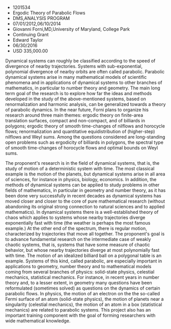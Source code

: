 
* 1201534
* Ergodic Theory of Parabolic Flows
* DMS,ANALYSIS PROGRAM
* 07/01/2012,06/10/2014
* Giovanni Forni,MD,University of Maryland, College Park
* Continuing Grant
* Edward Taylor
* 06/30/2016
* USD 335,000.00

Dynamical systems can roughly be classified according to the speed of divergence
of nearby trajectories. Systems with sub-exponential, polynomial divergence of
nearby orbits are often called parabolic. Parabolic dynamical systems arise in
many mathematical models of scientific phenomena and in applications of
dynamical systems to other branches of mathematics, in particular to number
theory and geometry. The main long term goal of the research is to explore how
far the ideas and methods developed in the study of the above-mentioned systems,
based on renormalization and harmonic analysis, can be generalized towards a
theory of parabolic dynamics. In the near future, Forni plans to organize his
research around three main themes: ergodic theory on finite-area translation
surfaces, compact and non-compact, and of billiards in polygons; ergodic theory
of smooth time-changes of nilflows and horocycle flows; renormalization and
quantitative equidistribution of (higher-step) nilflows and Weyl sums. Among the
questions considered are long-standing open problems such as ergodicity of
billiards in polygons, the spectral type of smooth time-changes of horocycle
flows and optimal bounds on Weyl sums.

The proponent's research is in the field of dynamical systems, that is, the
study of motion of a deterministic system with time. The most classical example
is the motion of the planets, but dynamical systems arise in all area of
sciences, for instance in physics, biology, economics. In addition, the methods
of dynamical systems can be applied to study problems in other fields of
mathematics, in particular in geometry and number theory, as it has been done
very successfully in recent decades as dynamical systems has moved closer and
closer to the core of pure mathematical research (without abandoning its
original strong connection to natural sciences and to applied mathematics). In
dynamical systems there is a well-established theory of chaos which applies to
systems whose nearby trajectories diverge exponentially fast with time (the
weather is perhaps the most famous example.) At the other end of the spectrum,
there is regular motion, characterized by trajectories that move all together.
The proponent's goal is to advance fundamental research on the intermediate case
of weakly chaotic systems, that is, systems that have some measure of chaotic
behavior, but whose nearby trajectories diverge at most polynomially fast with
time. The motion of an idealized billiard ball on a polygonal table is an
example. Systems of this kind, called parabolic, are especially important in
applications to geometry, number theory and to mathematical models coming from
several branches of physics: solid-state physics, celestial mechanics,
statistical mechanics. For instance, in recent years in number theory and, to a
lesser extent, in geometry many questions have been reformulated (sometimes
solved) as questions on the dynamics of certain parabolic flows. In physics, the
motion of an electron on the the so-called Fermi surface of an atom (solid-state
physics), the motion of planets near a singularity (celestial mechanics), the
motion of an atom in a box (statistical mechanics) are related to parabolic
systems. This project also has an important training component with the goal of
forming researchers with wide mathematical knowledge.
